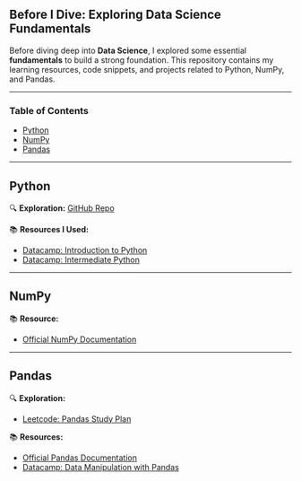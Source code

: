 ##  Before I Dive: Exploring Data Science Fundamentals  

Before diving deep into **Data Science**, I explored some essential **fundamentals** to build a strong foundation. This repository contains my learning resources, code snippets, and projects related to Python, NumPy, and Pandas.  

---

###  Table of Contents  
- [Python](#python)  
- [NumPy](#numpy)  
- [Pandas](#pandas)  


---

##  Python  
🔍 **Exploration:** [GitHub Repo](https://github.com/prakashmansingh/PythonCodes)  

📚 **Resources I Used:**  
- [Datacamp: Introduction to Python](https://app.datacamp.com/learn/courses/intro-to-python-for-data-science)  
- [Datacamp: Intermediate Python](https://app.datacamp.com/learn/courses/intermediate-python)  

---

##  NumPy  
📚 **Resource:**  
- [Official NumPy Documentation](https://numpy.org/)  

---

##  Pandas  
🔍 **Exploration:**  
- [Leetcode: Pandas Study Plan](https://leetcode.com/studyplan/introduction-to-pandas/?historyId=eokr3b02)  

📚 **Resources:**  
- [Official Pandas Documentation](https://pandas.pydata.org/docs/user_guide/index.html)  
- [Datacamp: Data Manipulation with Pandas](https://app.datacamp.com/learn/courses/data-manipulation-with-pandas)  


  
